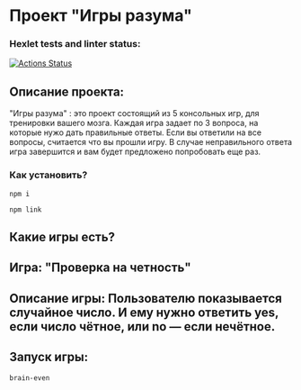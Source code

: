 # Проект "Игры разума" #

### Hexlet tests and linter status: ###
[![Actions Status](https://github.com/miklle20051/frontend-project-44/actions/workflows/hexlet-check.yml/badge.svg)](https://github.com/miklle20051/frontend-project-44/actions)

## Описание проекта: ##
"Игры разума" : это проект состоящий из 5 консольных игр, для тренировки вашего мозга. Каждая игра задает по 3 вопроса, на которые нужо дать правильные ответы. Если вы ответили на все вопросы, считается что вы прошли игру. В случае неправильного ответа игра завершится и вам будет предложено попробовать еще раз.

### Как установить? ###

```
npm i
```

```
npm link
```

## Какие игры есть? ##

## Игра: "Проверка на четность" ##
## Описание игры: Пользователю показывается случайное число. И ему нужно ответить yes, если число чётное, или no — если нечётное. ##

## Запуск игры: ##

```
brain-even
```

